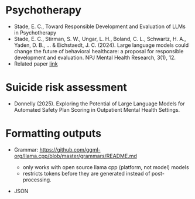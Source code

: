 
# Psychotherapy
- Stade, E. C., Toward Responsible Development and Evaluation of LLMs in Psychotherapy
- Stade, E. C., Stirman, S. W., Ungar, L. H., Boland, C. L., Schwartz, H. A., Yaden, D. B., ... & Eichstaedt, J. C. (2024). Large language models could change the future of behavioral healthcare: a proposal for responsible development and evaluation. NPJ Mental Health Research, 3(1), 12.
- Related paper [link](https://www.nature.com/articles/s44184-024-00056-z.pdf)  

# Suicide risk assessment
- Donnelly (2025). Exploring the Potential of Large Language Models for Automated Safety Plan Scoring in Outpatient Mental Health Settings. 


# Formatting outputs
- Grammar: https://github.com/ggml-org/llama.cpp/blob/master/grammars/README.md
  - only works with open source llama cpp (platform, not model) models
  - restricts tokens before they are generated instead of post-processing.
 
- JSON

  
